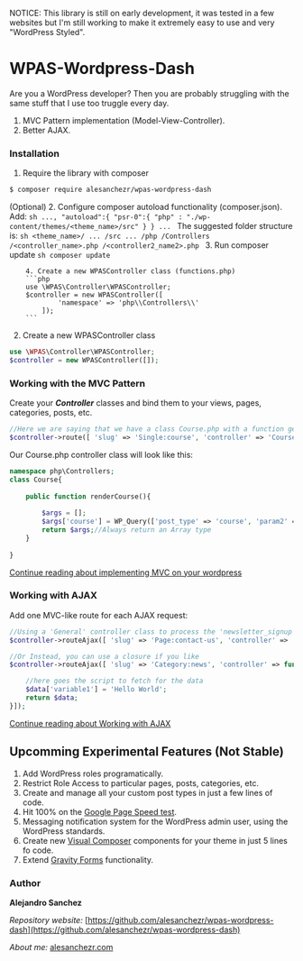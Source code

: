 NOTICE: This library is still on early development, it was tested in a few websites but I'm still working to make it extremely easy to use and very "WordPress Styled".

# WPAS-Wordpress-Dash

Are you a WordPress developer? Then you are probably struggling with the same stuff that I use too truggle every day.

1. MVC Pattern implementation (Model-View-Controller).
2. Better AJAX.

### Installation

1. Require the library with composer
```sh
$ composer require alesanchezr/wpas-wordpress-dash
```
(Optional) 2. Configure composer autoload functionality (composer.json). Add:
        ```sh
        ...,
        "autoload":{
                "psr-0":{
                    "php" : "./wp-content/themes/<theme_name>/src"
                }
            }
        ...
        ```
        The suggested folder structure is:
        ```sh
        <theme_name>/
            ...
            /src
                ...
                /php
                    /Controllers
                        /<controller_name>.php
                        /<controller2_name2>.php
        ```
        3. Run composer update
        ```sh composer update ```
        
        4. Create a new WPASController class (functions.php)
        ```php
        use \WPAS\Controller\WPASController;
        $controller = new WPASController([
                'namespace' => 'php\\Controllers\\'
            ]);
        ```

2. Create a new WPASController class
```php
use \WPAS\Controller\WPASController;
$controller = new WPASController([]);
```

### Working with the MVC Pattern

Create your ***Controller*** classes and bind them to your views, pages, categories, posts, etc.
```php
//Here we are saying that we have a class Course.php with a function getCourseInfo that fetches the data needed to render any custom post tipe course
$controller->route([ 'slug' => 'Single:course', 'controller' => 'Course' ]);  
```
Our Course.php controller class will look like this:

```php
namespace php\Controllers;
class Course{
    
    public function renderCourse(){
        
        $args = [];
        $args['course'] = WP_Query(['post_type' => 'course', 'param2' => 'value2', ...);
        return $args;//Always return an Array type
    }
    
}
```
[Continue reading about implementing MVC on your wordpress](https://github.com/alesanchezr/wpas-wordpress-dash/tree/master/src/WPAS/Controller)

### Working with AJAX

Add one MVC-like route for each AJAX request:

```php
//Using a 'General' controller class to process the 'newsletter_signup' ajax action in the page with the slug 'contact-us'
$controller->routeAjax([ 'slug' => 'Page:contact-us', 'controller' => 'General:newsletter_signup' ]);  

//Or Instead, you can use a closure if you like
$controller->routeAjax([ 'slug' => 'Category:news', 'controller' => function(){

    //here goes the script to fetch for the data
    $data['variable1'] = 'Hello World';
    return $data;
}]);
```

[Continue reading about Working with AJAX](https://github.com/alesanchezr/wpas-wordpress-dash/tree/master/src/WPAS/Controller)

## Upcomming Experimental Features (Not Stable)

1. Add WordPress roles programatically.
2. Restrict Role Access to particular pages, posts, categories, etc.
3. Create and manage all your custom post types in just a few lines of code.
4. Hit 100% on the [Google Page Speed test](https://developers.google.com/speed/pagespeed/insights/).
5. Messaging notification system for the WordPress admin user, using the WordPress standards.
6. Create new [Visual Composer](https://vc.wpbakery.com/) components for your theme in just 5 lines fo code.
7. Extend [Gravity Forms](http://www.gravityforms.com/) functionality.

### Author

**Alejandro Sanchez**

  *Repository website:* [https://github.com/alesanchezr/wpas-wordpress-dash](https://github.com/alesanchezr/wpas-wordpress-dash)
  
  *About me:* [alesanchezr.com](http://alesanchezr.com)
